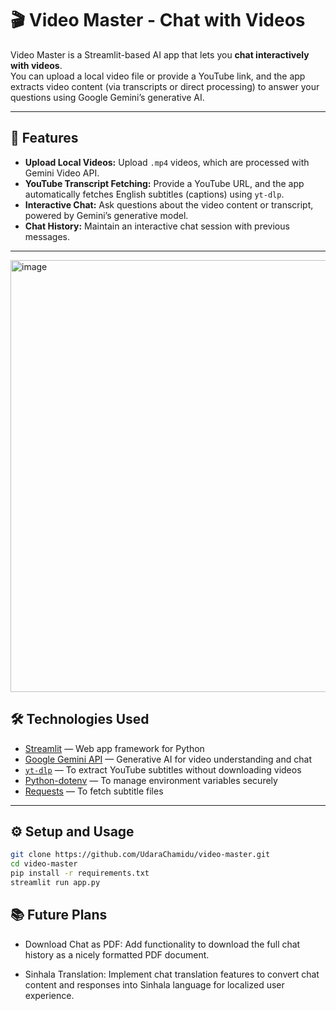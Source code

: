 # 🎬 Video Master - Chat with Videos

Video Master is a Streamlit-based AI app that lets you **chat interactively with videos**.  
You can upload a local video file or provide a YouTube link, and the app extracts video content (via transcripts or direct processing) to answer your questions using Google Gemini’s generative AI.

---

## 🚀 Features

- **Upload Local Videos:** Upload `.mp4` videos, which are processed with Gemini Video API.
- **YouTube Transcript Fetching:** Provide a YouTube URL, and the app automatically fetches English subtitles (captions) using `yt-dlp`.
- **Interactive Chat:** Ask questions about the video content or transcript, powered by Gemini’s generative model.
- **Chat History:** Maintain an interactive chat session with previous messages.

---

<img width="1307" height="691" alt="image" src="https://github.com/user-attachments/assets/fc2d94e2-c598-44d2-ab2b-0db1a121c11c" />

## 🛠️ Technologies Used

- [Streamlit](https://streamlit.io/) — Web app framework for Python
- [Google Gemini API](https://ai.google.com/gemini) — Generative AI for video understanding and chat
- [`yt-dlp`](https://github.com/yt-dlp/yt-dlp) — To extract YouTube subtitles without downloading videos
- [Python-dotenv](https://pypi.org/project/python-dotenv/) — To manage environment variables securely
- [Requests](https://requests.readthedocs.io/en/latest/) — To fetch subtitle files

---

## ⚙️ Setup and Usage

```bash
git clone https://github.com/UdaraChamidu/video-master.git
cd video-master
pip install -r requirements.txt
streamlit run app.py

```

## 📚 Future Plans

- Download Chat as PDF: Add functionality to download the full chat history as a nicely formatted PDF document.

- Sinhala Translation: Implement chat translation features to convert chat content and responses into Sinhala language for localized user experience.

